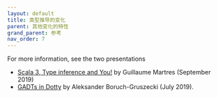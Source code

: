 ```yaml
---
layout: default
title: 类型推导的变化
parent: 其他变化的特性
grand_parent: 参考
nav_order: 7
---
```


For more information, see the two presentations

* [Scala 3, Type inference and You!](https://www.youtube.com/watch?v=lMvOykNQ4zs) by Guillaume Martres (September 2019)
* [GADTs in Dotty](https://www.youtube.com/watch?v=VV9lPg3fNl8) by Aleksander Boruch-Gruszecki (July 2019).
